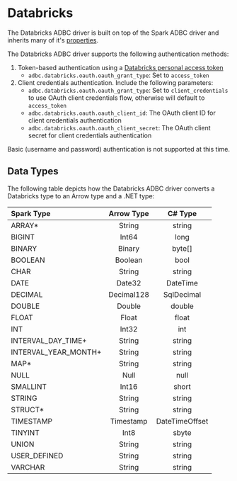 <!--

 Licensed to the Apache Software Foundation (ASF) under one or more
 contributor license agreements.  See the NOTICE file distributed with
 this work for additional information regarding copyright ownership.
 The ASF licenses this file to You under the Apache License, Version 2.0
 (the "License"); you may not use this file except in compliance with
 the License.  You may obtain a copy of the License at

    http://www.apache.org/licenses/LICENSE-2.0

 Unless required by applicable law or agreed to in writing, software
 distributed under the License is distributed on an "AS IS" BASIS,
 WITHOUT WARRANTIES OR CONDITIONS OF ANY KIND, either express or implied.
 See the License for the specific language governing permissions and
 limitations under the License.

-->

# Databricks

The Databricks ADBC driver is built on top of the Spark ADBC driver and inherits many of it's [properties](../Apache/Spark/readme.md).

The Databricks ADBC driver supports the following authentication methods:

1. Token-based authentication using a [Databricks personal access token](https://docs.databricks.com/en/dev-tools/auth/pat.html)
   - `adbc.databricks.oauth.oauth_grant_type`: Set to `access_token`
2. Client credentials authentication. Include the following parameters:
   - `adbc.databricks.oauth.oauth_grant_type`: Set to `client_credentials` to use OAuth client credentials flow, otherwise will default to `access_token`
   - `adbc.databricks.oauth.oauth_client_id`: The OAuth client ID for client credentials authentication
   - `adbc.databricks.oauth.oauth_client_secret`: The OAuth client secret for client credentials authentication



Basic (username and password) authentication is not supported at this time.

## Data Types

The following table depicts how the Databricks ADBC driver converts a Databricks type to an Arrow type and a .NET type:


| Spark Type           | Arrow Type | C# Type |
| :---                 | :---:      | :---:   |
| ARRAY*               | String     | string  |
| BIGINT               | Int64      | long |
| BINARY               | Binary     | byte[] |
| BOOLEAN              | Boolean    | bool |
| CHAR                 | String     | string |
| DATE                 | Date32     | DateTime |
| DECIMAL              | Decimal128 | SqlDecimal |
| DOUBLE               | Double     | double |
| FLOAT                | Float      | float |
| INT                  | Int32      | int |
| INTERVAL_DAY_TIME+   | String     | string |
| INTERVAL_YEAR_MONTH+ | String     | string |
| MAP*                 | String     | string |
| NULL                 | Null       | null |
| SMALLINT             | Int16      | short |
| STRING               | String     | string |
| STRUCT*              | String     | string |
| TIMESTAMP            | Timestamp  | DateTimeOffset |
| TINYINT              | Int8       | sbyte |
| UNION                | String     | string |
| USER_DEFINED         | String     | string |
| VARCHAR              | String     | string |
